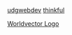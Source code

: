 [udgwebdev](https://udgwebdev.github.io/15-javascript-hacks/)
[thinkful](https://www.thinkful.com/blog/learn-javascript-fast-by-hacking-your-favorite-websites/)

[Worldvector Logo](https://worldvectorlogo.com/) <!-- Icon -->
